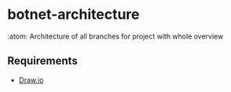 # botnet-architecture

:atom: Architecture of all branches for project with whole overview

## Requirements

- [Draw.io](https://app.diagrams.net)
